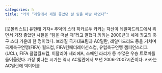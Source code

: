 ```yaml
---
categories: h
title: "카카 “레알에서 제일 좋았던 날 팀을 떠날 때였다”"
---
```

[풋볼리스트] 유현태 기자= 추억의 스타 히카르두 카카는 자신이 레알마드리드에서 뛰면서 가장 좋았던 시절을 “팀을 떠날 때”라고 말했다.카카는 2000년대 세계 최고의 축구 스타 가운데 한 명이었다. 브라질 국가대표팀과 AC밀란, 레알마드리드 등을 거치며 국제축구연맹(FIFA) 월드컵, FIFA컨페더레이션스컵, 유럽축구연맹 챔피언스리그(UCL), FIFA 클럽월드컵, 이탈리아 세리에A, 스페인 라리가 등 수많은 우승 트로피를 들어올렸다. 가장 빛나는 시기는 역시 AC밀란에서 보낸 2006-2007시즌이다. 카카는AC밀란에 빅이어를